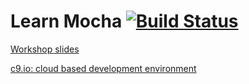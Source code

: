 Learn Mocha [![Build Status](https://api.travis-ci.org/ismail-syed/learn-mocha.png?branch=master)](https://travis-ci.org/ismail-syed/learn-mocha)
===========

[Workshop slides](https://docs.google.com/presentation/d/1iasIefDNppqvO2VTInE5lDU8Nt0u4yWh3FzWY3PcExY/edit?usp=sharing)

[c9.io: cloud based development environment](https://c9.io)
